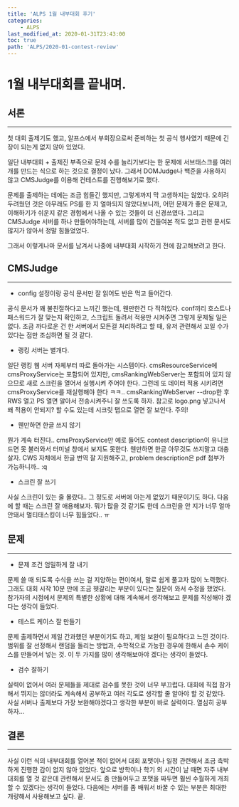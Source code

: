 ```yaml
---
title: 'ALPS 1월 내부대회 후기'
categories:
    - ALPS
last_modified_at: 2020-01-31T23:43:00
toc: true
path: 'ALPS/2020-01-contest-review'
---
```


# 1월 내부대회를 끝내며.

## 서론

---

첫 대회 출제기도 했고, 알프스에서 부회장으로써 준비하는 첫 공식 행사였기 때문에 긴장이 되는게 없지 않아 있었다.

일단 내부대회 + 출제진 부족으로 문제 수를 늘리기보다는 한 문제에 서브태스크를 여러 개를 만드는 식으로 하는 것으로 결정이 났다. 그래서 DOMJudge나 백준을 사용하지 않고 CMSJudge를 이용해 컨테스트를 진행해보기로 했다.

문제를 출제하는 데에는 조금 힘들긴 했지만, 그렇게까지 막 고생하지는 않았다. 오히려 두려웠던 것은 아무래도 PS를 한 지 얼마되지 않았다보니까, 어떤 문제가 좋은 문제고, 이해하기가 쉬운지 같은 경험에서 나올 수 있는 것들이 더 신경쓰였다. 그리고 CMSJudge 서버를 하나 만들어야하는데, 서버를 많이 건들여본 적도 없고 관련 문서도 많지가 않아서 정말 힘들었었다.

그래서 이렇게나마 문서를 남겨서 나중에 내부대회 시작하기 전에 참고해보려고 한다.

## CMSJudge

---

-   config 설정이랑 공식 문서만 잘 읽어도 반은 먹고 들어간다.

공식 문서가 꽤 불친절하다고 느끼긴 했는데, 웬만한건 다 적혀있다. conf끼리 호스트나 패스워드가 잘 맞는지 확인하고, 스크립트 돌려서 적용만 시켜주면 그렇게 문제될 일은 없다. 조금 까다로운 건 한 서버에서 모든걸 처리하려고 할 때, 유저 관련해서 꼬일 수가 있다는 점만 조심하면 될 것 같다.

-   랭킹 서버는 별개다.

일단 랭킹 웹 서버 자체부터 따로 돌아가는 시스템이다. cmsResourceService에 cmsProxyService는 포함되어 있지만, cmsRankingWebServer는 포함되어 있지 않으므로 새로 스크린을 열어서 실행시켜 주어야 한다. 그런데 또 데이터 적용 시키려면 cmsProxyService를 재실행해야 한다 ㅋㅋ.. cmsRankingWebServer --drop한 후 RWS 열고 PS 열면 알아서 전송시켜주니 잘 쓰도록 하자. 참고로 logo.png 넣고나서 왜 적용이 안되지? 할 수도 있는데 시크릿 탭으로 열면 잘 보인다. 주의!

-   웬만하면 한글 쓰지 않기

뭔가 계속 터진다.. cmsProxyService만 예로 들어도 contest description이 유니코드면 못 불러와서 터미널 창에서 보지도 못한다. 웬만하면 한글 아무것도 쓰지말고 대충 살자. CWS 자체에서 한글 번역 잘 지원해주고, problem description은 pdf 첨부가 가능하니까.. :q

-   스크린 잘 쓰기

사실 스크린이 있는 줄 몰랐다.. 그 정도로 서버에 아는게 없었기 때문이기도 하다. 다음에 할 때는 스크린 잘 애용해보자. 뭐가 많을 것 같기도 한데 스크린을 안 지가 너무 얼마 안돼서 멀티태스킹이 너무 힘들었다.. ㅠ

## 문제

---

-   문제 조건 엄밀하게 잘 내기

문제 쓸 때 되도록 수식을 쓰는 걸 지양하는 편이여서, 말로 쉽게 풀고자 많이 노력했다. 그래도 대회 시작 10분 만에 조금 헷갈리는 부분이 있다는 질문이 와서 수정을 했었다. 참가자의 시점에서 문제의 특별한 상황에 대해 계속해서 생각해보고 문제를 작성해야 겠다는 생각이 들었다.

-   테스트 케이스 잘 만들기

문제 출제하면서 제일 간과했던 부분이기도 하고, 제일 보완이 필요하다고 느낀 것이다. 범위를 잘 선정해서 랜덤을 돌리는 방법과, 수학적으로 가능한 경우에 한해서 손수 케이스를 만들어서 넣는 것. 이 두 가지를 많이 생각해보아야 겠다는 생각이 들었다.

-   검수 잘하기

실력이 없어서 여러 문제들을 제대로 검수를 못한 것이 너무 부끄럽다. 대회에 직접 참가해서 뛰지는 않더라도 계속해서 공부하고 여러 각도로 생각할 줄 알아야 할 것 같았다. 사실 서버나 출제보다 가장 보완해야겠다고 생각한 부분이 바로 실력이다. 열심히 공부하자...

## 결론

---

사실 이런 식의 내부대회를 열어본 적이 없어서 대회 포맷이나 일정 관련해서 조금 촉박하게 진행한 감이 없지 않아 있었다. 앞으로 방학이나 학기 외 시간이 날 때면 자주 내부대회를 열 것 같은데 관련해서 문서도 좀 만들어두고 포맷을 짜두면 훨씬 수월하게 개최할 수 있겠다는 생각이 들었다. 다음에는 서버를 좀 배워서 바꿀 수 있는 부분은 최대한 개량해서 사용해보고 싶다. 끝.
